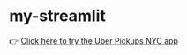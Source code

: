# my-streamlit
👉 [Click here to try the Uber Pickups NYC app](https://tugsaphorn-my-streamlit-uber-pickups-qeeamb.streamlit.app)
